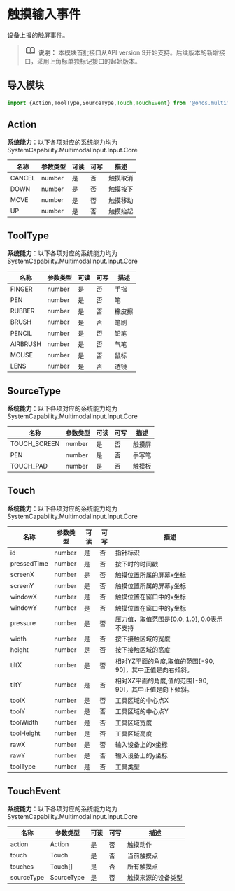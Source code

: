 # 触摸输入事件

设备上报的触屏事件。

> ![icon-note.gif](public_sys-resources/icon-note.gif) **说明：**
> 本模块首批接口从API version 9开始支持。后续版本的新增接口，采用上角标单独标记接口的起始版本。

## 导入模块

```js
import {Action,ToolType,SourceType,Touch,TouchEvent} from '@ohos.multimodalInput.touchEvent';
```

## Action

**系统能力**：以下各项对应的系统能力均为SystemCapability.MultimodalInput.Input.Core

| 名称 | 参数类型 | 可读 | 可写 | 描述 |
| -------- | -------- | -------- | -------- | -------- |
| CANCEL | number | 是 | 否 | 触摸取消 |
| DOWN | number | 是 | 否 | 触摸按下 |
| MOVE | number | 是 | 否 | 触摸移动 |
| UP | number | 是 | 否 | 触摸抬起 |

## ToolType

**系统能力**：以下各项对应的系统能力均为SystemCapability.MultimodalInput.Input.Core

| 名称 | 参数类型 | 可读 | 可写 | 描述 |
| -------- | -------- | -------- | -------- | -------- |
| FINGER | number | 是 | 否 | 手指 |
| PEN | number | 是 | 否 | 笔 |
| RUBBER | number | 是 | 否 | 橡皮擦 |
| BRUSH | number | 是 | 否 | 笔刷 |
| PENCIL | number | 是 | 否 | 铅笔 |
| AIRBRUSH | number | 是 | 否 | 气笔 |
| MOUSE | number | 是 | 否 | 鼠标 |
| LENS | number | 是 | 否 | 透镜 |

## SourceType 

**系统能力**：以下各项对应的系统能力均为SystemCapability.MultimodalInput.Input.Core

| 名称 | 参数类型 | 可读 | 可写 | 描述 |
| -------- | -------- | -------- | -------- | -------- |
| TOUCH_SCREEN | number | 是 | 否 | 触摸屏 |
| PEN | number | 是 | 否 | 手写笔 |
| TOUCH_PAD | number | 是 | 否 | 触摸板 |

## Touch

**系统能力**：以下各项对应的系统能力均为SystemCapability.MultimodalInput.Input.Core

| 名称 | 参数类型 | 可读 | 可写 | 描述 |
| -------- | -------- | -------- | -------- | -------- |
| id | number | 是 | 否 | 指针标识 |
| pressedTime  | number | 是 | 否 | 按下时的时间戳 |
| screenX | number | 是 | 否 | 触摸位置所属的屏幕x坐标 |
| screenY | number | 是 | 否 | 触摸位置所属的屏幕y坐标 |
| windowX | number | 是 | 否 | 触摸位置在窗口中的x坐标 |
| windowY | number | 是 | 否 | 触摸位置在窗口中的y坐标 |
| pressure | number | 是 | 否 | 压力值，取值范围是[0.0, 1.0], 0.0表示不支持 |
| width | number | 是 | 否 | 按下接触区域的宽度 |
| height | number | 是 | 否 | 按下接触区域的高度 |
| tiltX | number | 是 | 否 | 相对YZ平面的角度,取值的范围[-90, 90]，其中正值是向右倾斜。 |
| tiltY | number | 是 | 否 | 相对XZ平面的角度,值的范围[-90, 90]，其中正值是向下倾斜。 |
| toolX | number | 是 | 否 | 工具区域的中心点X |
| toolY | number | 是 | 否 | 工具区域的中心点Y |
| toolWidth | number | 是 | 否 | 工具区域宽度 |
| toolHeight | number | 是 | 否 | 工具区域高度 |
| rawX | number | 是 | 否 | 输入设备上的x坐标 |
| rawY | number | 是 | 否 | 输入设备上的y坐标 |
| toolType | number | 是 | 否 | 工具类型 |

## TouchEvent

**系统能力**：以下各项对应的系统能力均为SystemCapability.MultimodalInput.Input.Core

| 名称 | 参数类型 | 可读 | 可写 | 描述 |
| -------- | -------- | -------- | -------- | -------- |
| action | Action | 是 | 否 | 触摸动作 |
| touch | Touch | 是 | 否 | 当前触摸点 |
| touches | Touch[] | 是 | 否 | 所有触摸点 |
| sourceType | SourceType | 是 | 否 | 触摸来源的设备类型 |
